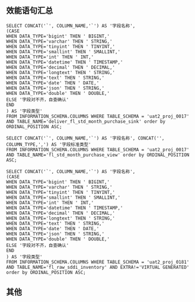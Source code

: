## 效能语句汇总
    SELECT CONCAT('`', COLUMN_NAME,'`') AS '字段名称',
    (CASE
    WHEN DATA_TYPE='bigint' THEN ' BIGINT,'
    WHEN DATA_TYPE='varchar' THEN ' STRING,'
    WHEN DATA_TYPE='tinyint' THEN ' TINYINT,'
    WHEN DATA_TYPE='smallint' THEN ' SMALLINT,'
    WHEN DATA_TYPE='int' THEN ' INT,'
    WHEN DATA_TYPE='datetime' THEN ' TIMESTAMP,'
    WHEN DATA_TYPE='decimal' THEN ' DECIMAL,'
    WHEN DATA_TYPE='longtext' THEN ' STRING,'
    WHEN DATA_TYPE='text' THEN ' STRING,'
    WHEN DATA_TYPE='date' THEN ' DATE,'
    WHEN DATA_TYPE='json' THEN ' STRING,'
    WHEN DATA_TYPE='double' THEN ' DOUBLE,'
    ELSE '字段对不齐，自查确认'
    END
    ) AS '字段类型'
    FROM INFORMATION_SCHEMA.COLUMNS WHERE TABLE_SCHEMA = 'uat2_proj_0017' AND TABLE_NAME='deliver_fl_std_month_purchase_sink' order by ORDINAL_POSITION ASC;

    SELECT CONCAT('`', COLUMN_NAME,'`') AS '字段名称', CONCAT('', COLUMN_TYPE,',') AS '字段标准类型'
    FROM INFORMATION_SCHEMA.COLUMNS WHERE TABLE_SCHEMA = 'uat2_proj_0017' AND TABLE_NAME='fl_std_month_purchase_view' order by ORDINAL_POSITION ASC;
    
    SELECT CONCAT('`', COLUMN_NAME,'`') AS '字段名称',
    (CASE
    WHEN DATA_TYPE='bigint' THEN ' BIGINT,'
    WHEN DATA_TYPE='varchar' THEN ' STRING,'
    WHEN DATA_TYPE='tinyint' THEN ' TINYINT,'
    WHEN DATA_TYPE='smallint' THEN ' SMALLINT,'
    WHEN DATA_TYPE='int' THEN ' INT,'
    WHEN DATA_TYPE='datetime' THEN ' TIMESTAMP,'
    WHEN DATA_TYPE='decimal' THEN ' DECIMAL,'
    WHEN DATA_TYPE='longtext' THEN ' STRING,'
    WHEN DATA_TYPE='text' THEN ' STRING,'
    WHEN DATA_TYPE='date' THEN ' DATE,'
    WHEN DATA_TYPE='json' THEN ' STRING,'
    WHEN DATA_TYPE='double' THEN ' DOUBLE,'
    ELSE '字段对不齐，自查确认'
    END
    ) AS '字段类型'
    FROM INFORMATION_SCHEMA.COLUMNS WHERE TABLE_SCHEMA = 'uat2_proj_0181' AND TABLE_NAME='fl_raw_sddi_inventory' AND EXTRA!='VIRTUAL GENERATED' order by ORDINAL_POSITION ASC;

## 其他

